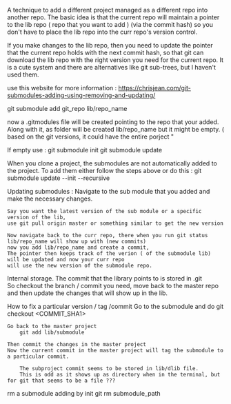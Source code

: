 
A technique to add a different project managed as a different repo into another repo. 
The basic idea is that the current repo will maintain a pointer to the lib repo ( repo that you want to add )
(via the commit hash)  so you don't have to place the lib repo into the curr repo's version control. 

If you make changes to the lib repo, then you need to update the pointer that the current repo holds with the next commit hash, 
so that git can download the lib repo with the right version you need for the current repo. 
It is a cute system and there are alternatives like git sub-trees, but I haven't used them. 

use this website for more information : https://chrisjean.com/git-submodules-adding-using-removing-and-updating/

git submodule add git_repo lib/repo_name

now a .gitmodules file will be created pointing to the repo that your added. 
Along with it, as folder will be created lib/repo_name but it might be empty. ( based on the git versions, it could have the entire porject "

If empty use : 
	git submodule init
	git submodule update

When you clone a project, the submodules are not automatically added to the project. To add them either follow the steps above or do this : 
    git submodule update --init --recursive

Updating submodules : 
	Navigate to the sub module that you added and make the necessary changes. 
    
    Say you want the latest version of the sub module or a specific version of the lib, 
    use git pull origin master or something similar to get the new version

	Now navigate back to the curr repo, there when you run git status
	lib/repo_name will show up with (new commits)
	now you add lib/repo_name and create a commit, 
    The pointer then keeps track of the verion ( of the submodule lib) will be updated and now your curr repo 
	will use the new version of the submodule repo. 

Internal storage.
    The commit that the library points to is stored in .git     
    So checkout the branch / commit you need, move back to the master repo and then update 
    the changes that will show up in the lib.
    
How to fix a particular version / tag /commit
    Go to the submodule and do 
        git checkout <COMMIT_SHA1>

    Go back to the master project
        git add lib/submodule

    Then commit the changes in the master project
    Now the current commit in the master project will tag the submodule to a particular commit. 
            
        The subproject commit seems to be stored in lib/dlib file. 
        This is odd as it shows up as directory when in the terminal, but for git that seems to be a file ??? 

rm a submodule adding by init
    git rm submodule_path

